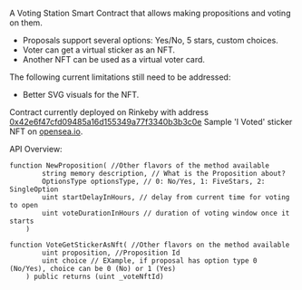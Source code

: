 A Voting Station Smart Contract that allows making propositions and voting on them.
 - Proposals support several options: Yes/No, 5 stars, custom choices.
 - Voter can get a virtual sticker as an NFT.
 - Another NFT can be used as a virtual voter card.

The following current limitations still need to be addressed:
- Better SVG visuals for the NFT.

Contract currently deployed on Rinkeby with address [0x42e6f47cfd09485a16d155349a77f3340b3b3c0e](https://rinkeby.etherscan.io/address/0x42e6f47cfd09485a16d155349a77f3340b3b3c0e)
Sample 'I Voted' sticker NFT on [opensea.io](https://testnets.opensea.io/assets/0x42e6f47cfd09485a16d155349a77f3340b3b3c0e/0).

API Overview:
```
function NewProposition( //Other flavors of the method available
        string memory description, // What is the Proposition about?
        OptionsType optionsType, // 0: No/Yes, 1: FiveStars, 2: SingleOption
        uint startDelayInHours, // delay from current time for voting to open
        uint voteDurationInHours // duration of voting window once it starts
    )
   
function VoteGetStickerAsNft( //Other flavors on the method available
        uint proposition, //Proposition Id
        uint choice // EXample, if proposal has option type 0 (No/Yes), choice can be 0 (No) or 1 (Yes)
    ) public returns (uint _voteNftId)
 ```
 
        
